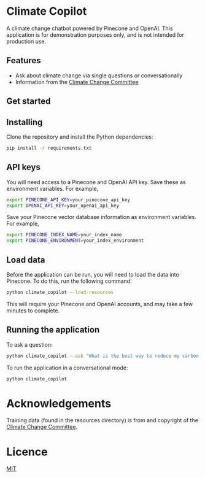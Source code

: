 # Climate Copilot

A climate change chatbot powered by Pinecone and OpenAI. This application is for demonstration purposes only, and is not intended for production use.

## Features

- Ask about climate change via single questions or conversationally 
- Information from the [Climate Change Committee](https://www.theccc.org.uk/)

## Get started

## Installing

Clone the repository and install the Python dependencies:

```bash
pip install -r requirements.txt
```

## API keys

You will need access to a Pinecone and OpenAI API key. Save these as environment variables. For example,

```bash
export PINECONE_API_KEY=your_pinecone_api_key
export OPENAI_API_KEY=your_openai_api_key
```

Save your Pinecone vector database information as environment variables. For example,

```bash
export PINECONE_INDEX_NAME=your_index_name
export PINECONE_ENVIRONMENT=your_index_environment
```


## Load data

Before the application can be run, you will need to load the data into Pinecone. To do this, run the following command:

```bash
python climate_copilot --load-resources
```

This will require your Pinecone and OpenAI accounts, and may take a few minutes to complete.

## Running the application

To ask a question:

```bash
python climate_copilot --ask "What is the best way to reduce my carbon footprint?"
```

To run the application in a conversational mode:

```bash
python climate_copilot
```

# Acknowledgements

Training data (found in the resources directory) is from and copyright of the [Climate Change Committee](https://www.theccc.org.uk/).

# Licence

[MIT](LICENCE)
